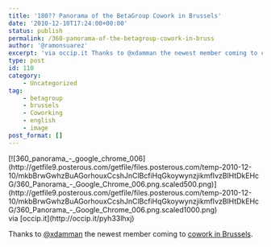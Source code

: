 ```yaml
---
title: '180?? Panorama of the BetaGroup Cowork in Brussels'
date: '2010-12-10T17:24:00+00:00'
status: publish
permalink: /360-panorama-of-the-betagroup-cowork-in-bruss
author: '@ramonsuarez'
excerpt: 'via occip.it Thanks to @xdamman the newest member coming to cowork in Brussels.'
type: post
id: 110
category:
    - Uncategorized
tag:
    - betagroup
    - brussels
    - Coworking
    - english
    - image
post_format: []
---
```

[](http://occip.it/pyh33lhxj)

[](http://occip.it/pyh33lhxj)

<div class="p_embed p_image_embed">[![360_panorama_-_google_chrome_006](http://getfile9.posterous.com/getfile/files.posterous.com/temp-2010-12-10/mkbBrwGwhzBuAGorhouxCcshJnClBcfiHqGkoywynzjikmfIvzBlHtDkEHcG/360_Panorama_-_Google_Chrome_006.png.scaled500.png)](http://getfile9.posterous.com/getfile/files.posterous.com/temp-2010-12-10/mkbBrwGwhzBuAGorhouxCcshJnClBcfiHqGkoywynzjikmfIvzBlHtDkEHcG/360_Panorama_-_Google_Chrome_006.png.scaled1000.png)</div>via [occip.it](http://occip.it/pyh33lhxj)

Thanks to [@xdamman](http://twitter.com/xdamman) the newest member coming to [cowork in Brussels](http://coworking.betagroup.be).